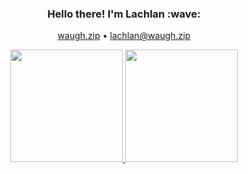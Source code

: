 <h3 align="center">Hello there! I'm Lachlan :wave:</h3>
<p align="center">
  <!-- something something I can center a div -->
  <a href="https://waugh.zip">waugh.zip</a>
  •
  <a href="mailto:lachlanwaugh8@gmail.com">lachlan@waugh.zip</a>
</p>

<div align="center">
    <a href="#">
        <!-- https://github-readme-stats.vercel.app doesn't work :'( -->
        <img height="180rem" src="https://github-readme-stats-xi-red.vercel.app/api?username=lachlan-waugh&count_private=true&include_all_commits=true&custom_title=%E2%9C%A8%20Lachlan%27s%20GitHub%20Stats&show_icons=true&theme=vue-dark"/>
        <img height="180rem" src="https://github-readme-stats-xi-red.vercel.app/api/top-langs/?username=lachlan-waugh&layout=compact&theme=vue-dark&show-private=True" />
    </a>
</div>
